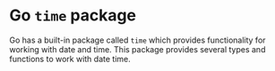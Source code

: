 # Go `time` package

Go has a built-in package called `time` which provides functionality for working with date and time. This package provides several types and functions to work with date time.

## 